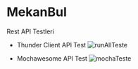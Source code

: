 # MekanBul 
Rest API Testleri
-  Thunder Client API Test
![runAllTeste](https://user-images.githubusercontent.com/96134531/204568530-a88e550b-b9f9-439b-bec3-77c04389e1cc.png)

-  Mochawesome API Test
![mochaTeste](https://user-images.githubusercontent.com/96134531/204568624-56ef3cfe-8670-48ee-9608-514609bcd1f6.png)


